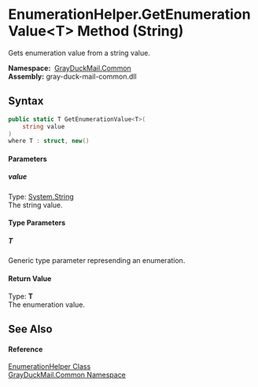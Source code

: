 EnumerationHelper.GetEnumerationValue&lt;T> Method (String)
===========================================================
Gets enumeration value from a string value.

  **Namespace:**  [GrayDuckMail.Common][1]  
  **Assembly:** gray-duck-mail-common.dll

Syntax
------

```csharp
public static T GetEnumerationValue<T>(
	string value
)
where T : struct, new()

```

#### Parameters

##### *value*
Type: [System.String][2]  
 The string value.

#### Type Parameters

##### *T*
Generic type parameter represending an enumeration.

#### Return Value
Type: **T**  
 The enumeration value. 

See Also
--------

#### Reference
[EnumerationHelper Class][3]  
[GrayDuckMail.Common Namespace][1]  

[1]: ../README.md
[2]: https://docs.microsoft.com/dotnet/api/system.string
[3]: README.md